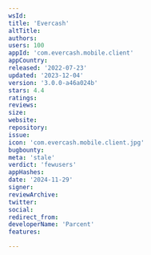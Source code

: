```yaml
---
wsId: 
title: 'Evercash'
altTitle: 
authors: 
users: 100
appId: 'com.evercash.mobile.client'
appCountry: 
released: '2022-07-23'
updated: '2023-12-04'
version: '3.0.0-a46a024b'
stars: 4.4
ratings: 
reviews: 
size: 
website: 
repository: 
issue: 
icon: 'com.evercash.mobile.client.jpg'
bugbounty: 
meta: 'stale'
verdict: 'fewusers'
appHashes: 
date: '2024-11-29'
signer: 
reviewArchive: 
twitter: 
social: 
redirect_from: 
developerName: 'Parcent'
features: 

---
```


